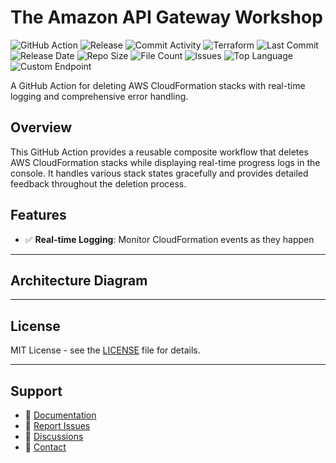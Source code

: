 # The Amazon API Gateway Workshop

![GitHub Action](https://img.shields.io/badge/GitHub-Action-blue?logo=github)&nbsp;![Release](https://github.com/subhamay-bhattacharyya/4313-api-gateway-tf/actions/workflows/release.yaml/badge.svg)&nbsp;![Commit Activity](https://img.shields.io/github/commit-activity/t/subhamay-bhattacharyya/4313-api-gateway-tf)&nbsp;![Terraform](https://img.shields.io/badge/AWS-Terraform-orange?logo=amazonaws)&nbsp;![Last Commit](https://img.shields.io/github/last-commit/subhamay-bhattacharyya/4313-api-gateway-tf)&nbsp;![Release Date](https://img.shields.io/github/release-date/subhamay-bhattacharyya/4313-api-gateway-tf)&nbsp;![Repo Size](https://img.shields.io/github/repo-size/subhamay-bhattacharyya/4313-api-gateway-tf)&nbsp;![File Count](https://img.shields.io/github/directory-file-count/subhamay-bhattacharyya/4313-api-gateway-tf)&nbsp;![Issues](https://img.shields.io/github/issues/subhamay-bhattacharyya/4313-api-gateway-tf)&nbsp;![Top Language](https://img.shields.io/github/languages/top/subhamay-bhattacharyya/4313-api-gateway-tf)&nbsp;![Custom Endpoint](https://img.shields.io/endpoint?url=https://gist.githubusercontent.com/bsubhamay/79f0c85a63e1e08d68684952bf914f2b/raw/4313-api-gateway-tf.json?)


A GitHub Action for deleting AWS CloudFormation stacks with real-time logging and comprehensive error handling.

## Overview

This GitHub Action provides a reusable composite workflow that deletes AWS CloudFormation stacks while displaying real-time progress logs in the console. It handles various stack states gracefully and provides detailed feedback throughout the deletion process.

## Features

- ✅ **Real-time Logging**: Monitor CloudFormation events as they happen

---

## Architecture Diagram


---

## License

MIT License - see the [LICENSE](LICENSE) file for details.

---

## Support

- 📖 [Documentation](https://github.com/subhamay-bhattacharyya/4313-api-gateway-tf/wiki)
- 🐛 [Report Issues](https://github.com/subhamay-bhattacharyya/4313-api-gateway-tf/issues)
- 💬 [Discussions](https://github.com/subhamay-bhattacharyya/4313-api-gateway-tf/discussions)
- 📧 [Contact](mailto:support@subhamay.aws@gmail.com)